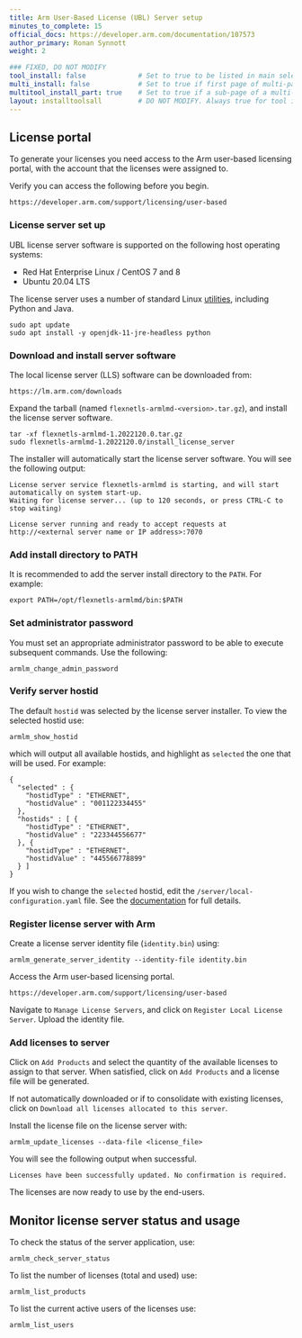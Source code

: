 ```yaml
---
title: Arm User-Based License (UBL) Server setup
minutes_to_complete: 15
official_docs: https://developer.arm.com/documentation/107573
author_primary: Ronan Synnott
weight: 2                      

### FIXED, DO NOT MODIFY
tool_install: false             # Set to true to be listed in main selection page, else false
multi_install: false            # Set to true if first page of multi-page article, else false
multitool_install_part: true    # Set to true if a sub-page of a multi-page article, else false
layout: installtoolsall         # DO NOT MODIFY. Always true for tool install articles
---
```

## License portal

To generate your licenses you need access to the Arm user-based licensing portal, with the account that the licenses were assigned to.

Verify you can access the following before you begin.
```url
https://developer.arm.com/support/licensing/user-based
```

### License server set up

UBL license server software is supported on the following host operating systems:
* Red Hat Enterprise Linux / CentOS 7 and 8
* Ubuntu 20.04 LTS

The license server uses a number of standard Linux [utilities](https://developer.arm.com/documentation/107573/latest/Getting-started-with-user-based-licensing/Hardware-and-software-requirements), including Python and Java.
```console
sudo apt update
sudo apt install -y openjdk-11-jre-headless python
```

### Download and install server software

The local license server (LLS) software can be downloaded from:
```url
https://lm.arm.com/downloads
```
Expand the tarball (named `flexnetls-armlmd-<version>.tar.gz`), and install the license server software.
```console
tar -xf flexnetls-armlmd-1.2022120.0.tar.gz
sudo flexnetls-armlmd-1.2022120.0/install_license_server
```
The installer will automatically start the license server software. You will see the following output:
```output
License server service flexnetls-armlmd is starting, and will start automatically on system start-up.
Waiting for license server... (up to 120 seconds, or press CTRL-C to stop waiting)

License server running and ready to accept requests at http://<external server name or IP address>:7070
```
### Add install directory to PATH

It is recommended to add the server install directory to the `PATH`. For example:
```console
export PATH=/opt/flexnetls-armlmd/bin:$PATH
```

### Set administrator password

You must set an appropriate administrator password to be able to execute subsequent commands. Use the following:
```console
armlm_change_admin_password
```

### Verify server hostid

The default `hostid` was selected by the license server installer. To view the selected hostid use:
```console
armlm_show_hostid
```
which will output all available hostids, and highlight as `selected` the one that will be used. For example:
```output
{
  "selected" : {
    "hostidType" : "ETHERNET",
    "hostidValue" : "001122334455"
  },
  "hostids" : [ {
    "hostidType" : "ETHERNET",
    "hostidValue" : "223344556677"
  }, {
    "hostidType" : "ETHERNET",
    "hostidValue" : "445566778899"
  } ]
}
```
If you wish to change the `selected` hostid, edit the `/server/local-configuration.yaml` file. See the [documentation](https://developer.arm.com/documentation/107573/latest/Getting-started-with-user-based-licensing/Register-your-license-server) for full details.

### Register license server with Arm

Create a license server identity file (`identity.bin`) using:
```console
armlm_generate_server_identity --identity-file identity.bin
```
Access the Arm user-based licensing portal.
```url
https://developer.arm.com/support/licensing/user-based
```
Navigate to `Manage License Servers`, and click on `Register Local License Server`. Upload the identity file.

### Add licenses to server

Click on `Add Products` and select the quantity of the available licenses to assign to that server. When satisfied, click on `Add Products` and a license file will be generated.

If not automatically downloaded or if to consolidate with existing licenses, click on `Download all licenses allocated to this server`.

Install the license file on the license server with:
```console
armlm_update_licenses --data-file <license_file>
```
You will see the following output when successful.
```output
Licenses have been successfully updated. No confirmation is required.
```
The licenses are now ready to use by the end-users.

## Monitor license server status and usage

To check the status of the server application, use:
```console
armlm_check_server_status
```
To list the number of licenses (total and used) use:
```console
armlm_list_products
```
To list the current active users of the licenses use:
```console
armlm_list_users
```
